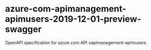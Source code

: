 # azure-com-apimanagement-apimusers-2019-12-01-preview-swagger
OpenAPI specification for azure.com API vapimanagement-apimusers
